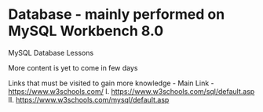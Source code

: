 # Database - mainly performed on MySQL Workbench 8.0
MySQL Database Lessons

More content is yet to come in few days

Links that must be visited to gain more knowledge - 
Main Link - https://www.w3schools.com/
I.    https://www.w3schools.com/sql/default.asp
II.   https://www.w3schools.com/mysql/default.asp

